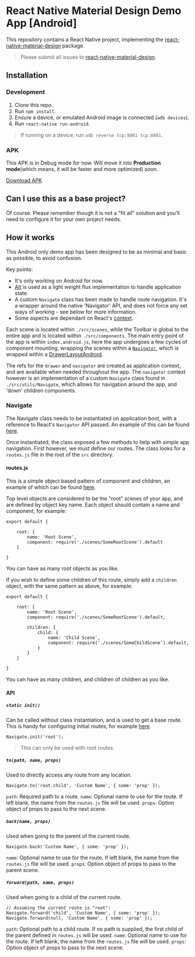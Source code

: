 # React Native Material Design Demo App [Android]

This repository contains a React Native project, implementing the [react-native-material-design](https://github.com/react-native-material-design/react-native-material-design) package.

> Please submit all issues to [react-native-material-design](https://github.com/react-native-material-design/react-native-material-design/issues).

## Installation

### Development

1. Clone this repo.
2. Run `npm install`.
3. Ensure a device, or emulated Android image is connected (`adb devices`).
4. Run `react-native run-android`.

> If running on a device, run `adb reverse tcp:8081 tcp:8081`.

### APK

This APK is in Debug mode for now. Will move it into **Production mode**(which means, it will be faster and more optimized) soon.

[Download APK](https://github.com/react-native-material-design/demo-app/blob/master/demo-app.apk?raw=true)

## Can I use this as a base project?

Of course. Please remember though it is not a "fit all" solution and you'll need to configure it for your own project needs.

## How it works

This Android only demo app has been designed to be as minimal and basic as possible, to avoid confusion.

Key points:
- It's only working on Android for now.
- [Alt](http://alt.js.org) is used as a light weight flux implementation to handle application state.
- A custom `Navigate` class has been made to handle route navigation. It's a wrapper around the native 'Navigator' API, and does not force any set ways of working - see below for more information.
- Some aspects are dependant on React's [context](https://facebook.github.io/react/docs/context.html).

Each scene is located within `./src/scenes`, while the Toolbar is global to the entire app and is located within `./src/components`. The main entry point of the app is within `index.android.js`,
here the app undergoes a few cycles of component mounting, wrapping the scenes within a [`Navigator`](https://facebook.github.io/react-native/docs/navigator.html), which is wrapped within a [DrawerLayoutAndroid](https://facebook.github.io/react-native/docs/drawerlayoutandroid.html#content).

The refs for the `drawer` and `navigator` are created as application context, and are available when needed throughout the app. The `navigator` context however is an implementation of a custom `Navigate` class
found in `./src/utils/Navigate`, which allows for navigation around the app, and 'down' children components.

### Navigate

The Navigate class needs to be instantiated on application boot, with a reference to React's `Navigator` API passed. An example of this can be found [here]().

Once instantiated, the class exposed a few methods to help with simple app navigation. First however, we must define our routes. The class looks for a `routes.js` file in the root of the `src` directory.

#### routes.js

This is a simple object based pattern of component and children, an example of which can be found [here]().

Top level objects are considered to be the "root" scenes of your app, and are defined by object key name. Each object should contain a name and component, for example:

```
export default {

    root: {
        name: 'Root Scene',
        component: require('./scenes/SomeRootScene').default
    }

}
```

You can have as many root objects as you like.

If you wish to define some children of this route, simply add a `children` object, with the same pattern as above, for example:

```
export default {

    root: {
        name: 'Root Scene',
        component: require('./scenes/SomeRootScene').default,

        children: {
            child: {
                name: 'Child Scene',
                component: require('./scenes/SomeChildScene').default,
            }
        }
    }

}
```

You can have as many children, and children of children as you like.

#### API

##### `static init()`

Can be called without class instantiation, and is used to get a base route. This is handy for configuring initial routes, for example [here]().

```
Navigate.init('root');
```

> This can only be used with root routes.

##### `to(path, name, props)`

Used to directly access any route from any location.

```
Navigate.to('root.child', 'Custom Name', { some: 'prop' });
```

`path`: <string> Required path to a route.
`name`: <string> Optional name to use for the route. If left blank, the name from the `routes.js` file will be used.
`props`: <object> Option object of props to pass to the next scene.

##### `back(name, props)`

Used when going to the parent of the current route.

```
Navigate.back('Custom Name', { some: 'prop' });
```

`name`: <string> Optional name to use for the route. If left blank, the name from the `routes.js` file will be used.
`props`: <object> Option object of props to pass to the parent scene.

##### `forward(path, name, props)`

Used when going to a child of the current route.

```
// Assuming the current route is "root":
Navigate.forward('child', 'Custom Name', { some: 'prop' });
Navigate.forward(null, 'Custom Name', { some: 'prop' });
```

`path`: <string> Optional path to a child route. If no path is supplied, the first child of the parent defined in `routes.js` will be used.
`name`: <string> Optional name to use for the route. If left blank, the name from the `routes.js` file will be used.
`props`: <object> Option object of props to pass to the next scene.